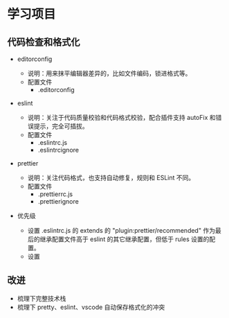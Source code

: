 # 学习项目

## 代码检查和格式化

- editorconfig
  - 说明：用来抹平编辑器差异的，比如文件编码，锁进格式等。
  - 配置文件
    - .editorconfig

- eslint
  - 说明：关注于代码质量校验和代码格式校验，配合插件支持 autoFix 和错误提示，完全可插拔。
  - 配置文件
    - .eslintrc.js
    - .eslintrcignore

- prettier
  - 说明：关注代码格式，也支持自动修复，规则和 ESLint 不同。
  - 配置文件
    - .prettierrc.js
    - .prettierignore

- 优先级
  - 设置 .eslintrc.js 的 extends 的 "plugin:prettier/recommended" 作为最后的继承配置文件高于 eslint 的其它继承配置，但低于 rules 设置的配置。
  - 设置

## 改进

- 梳理下完整技术栈
- 梳理下 pretty、eslint、vscode 自动保存格式化的冲突
